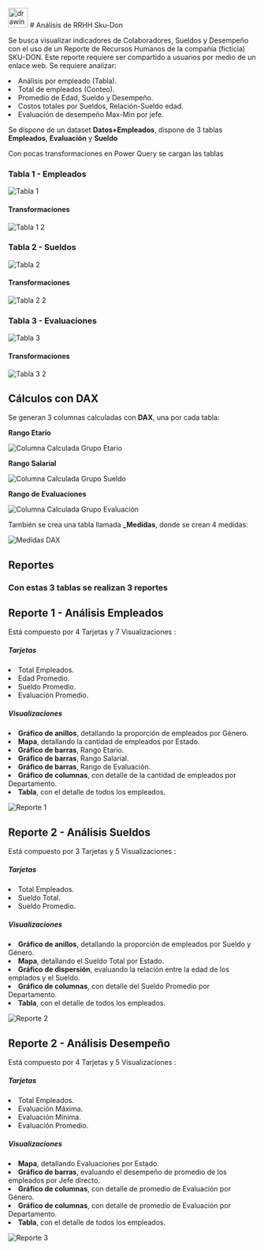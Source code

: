 <img src="https://user-images.githubusercontent.com/78714438/183740603-f42cbe82-32c6-4aab-89e2-91e1d92b90f3.png" alt="drawing" width="40"/> # Análisis de RRHH Sku-Don


Se busca visualizar indicadores de Colaboradores, Sueldos y Desempeño con el uso de un Reporte de Recursos Humanos de la compañía (ficticia) SKU-DON. Este reporte requiere ser compartido a usuarios por medio de un enlace web.
Se requiere analizar:

<li>Análisis por empleado (Tabla).</li>
<li>Total de empleados (Conteo).</li>
<li>Promedio de Edad, Sueldo y Desempeño.</li>
<li>Costos totales por Sueldos, Relación-Sueldo edad.</li>
<li>Evaluación de desempeño Max-Min por jefe.</li>

Se dispone de un dataset **Datos+Empleados**, dispone de 3 tablas **Empleados**, **Evaluación** y **Sueldo** 

Con pocas transformaciones en Power Query se cargan las tablas 

### Tabla 1 - Empleados

![Tabla 1](https://user-images.githubusercontent.com/78714438/183729128-74e02653-9db6-4fae-874a-34f4ab4572d8.png)


#### Transformaciones


![Tabla 1 2](https://user-images.githubusercontent.com/78714438/183729657-045bb2ee-84c4-4526-9282-4fef4ec23c9a.png)


### Tabla 2 - Sueldos


![Tabla 2](https://user-images.githubusercontent.com/78714438/183729865-516ea47e-7270-49f8-a2bd-6924d5dde27c.png)


#### Transformaciones


![Tabla 2 2](https://user-images.githubusercontent.com/78714438/183729969-964e9284-b0e1-45b1-80d1-c199128a4ab7.png)


### Tabla 3 - Evaluaciones


![Tabla 3](https://user-images.githubusercontent.com/78714438/183730136-e11308fe-5491-4ac1-8e0f-d9a4bae12525.png)


#### Transformaciones


![Tabla 3 2](https://user-images.githubusercontent.com/78714438/183730270-9c2d63ca-f755-4693-9f9b-0a6997458bff.png)


## Cálculos con DAX 

Se generan 3 columnas calculadas con **DAX**, una por cada tabla:

**Rango Etario**

![Columna Calculada Grupo Etario](https://user-images.githubusercontent.com/78714438/183733725-376d8bd9-5167-4a96-ba64-f22b62a82ebc.svg)

**Rango Salarial**

![Columna Calculada Grupo Sueldo](https://user-images.githubusercontent.com/78714438/183733796-045f2a19-579f-4ed7-98fe-f9f09fe447ec.svg)

**Rango de Evaluaciones**

![Columna Calculada Grupo Evaluación](https://user-images.githubusercontent.com/78714438/183733832-918ffe9d-bd26-4dc6-8196-4f514db2020c.svg)


También se crea una tabla llamada **_Medidas**, donde se crean 4 medidas:

![Medidas DAX](https://user-images.githubusercontent.com/78714438/183734434-88561164-1c33-4742-aa5e-d8fac504ad0d.svg)


## Reportes

### Con estas 3 tablas se realizan 3 reportes

## Reporte 1 - Análisis Empleados

Está compuesto por 4 Tarjetas y 7 Visualizaciones :

##### Tarjetas

<li>Total Empleados.</li>
<li>Edad Promedio.</li>
<li>Sueldo Promedio.</li>
<li>Evaluación Promedio.</li>

##### Visualizaciones

<li><strong>Gráfico de anillos</strong>, detallando la proporción de empleados por Género.</li>
<li><strong>Mapa</strong>, detallando la cantidad de empleados por Estado.</li>
<li><strong>Gráfico de barras</strong>, Rango Etario.</li>
<li><strong>Gráfico de barras</strong>, Rango Salarial.</li>
<li><strong>Gráfico de barras</strong>, Rango de Evaluación.</li>
<li><strong>Gráfico de columnas</strong>, con detalle de la cantidad de empleados por Departamento.</li>
<li><strong>Tabla</strong>, con el detalle de todos los empleados.</li>


![Reporte 1](https://user-images.githubusercontent.com/78714438/183735654-85d9cde3-4aeb-4261-96f6-2899507d788c.png)


## Reporte 2 - Análisis Sueldos

Está compuesto por 3 Tarjetas y 5 Visualizaciones :

##### Tarjetas

<li>Total Empleados.</li>
<li>Sueldo Total.</li>
<li>Sueldo Promedio.</li>


##### Visualizaciones

<li><strong>Gráfico de anillos</strong>, detallando la proporción de empleados por Sueldo y Género.</li>
<li><strong>Mapa</strong>, detallando el Sueldo Total por Estado.</li>
<li><strong>Gráfico de dispersión</strong>, evaluando la relación entre la edad de los emplados y el Sueldo.</li>
<li><strong>Gráfico de columnas</strong>, con detalle del Sueldo Promedio por Departamento.</li>
<li><strong>Tabla</strong>, con el detalle de todos los empleados.</li>


![Reporte 2](https://user-images.githubusercontent.com/78714438/183737828-d75a5889-d0c5-4725-8ba0-9d975268c69d.png)


## Reporte 2 - Análisis Desempeño

Está compuesto por 4 Tarjetas y 5 Visualizaciones :

##### Tarjetas

<li>Total Empleados.</li>
<li>Evaluación Máxima.</li>
<li>Evaluación Mínima.</li>
<li>Evaluación Promedio.</li>

##### Visualizaciones

<li><strong>Mapa</strong>, detallando Evaluaciones por Estado.</li>
<li><strong>Gráfico de barras</strong>, evaluando el desempeño de promedio de los empleados por Jefe directo.</li>
<li><strong>Gráfico de columnas</strong>, con detalle de promedio de Evaluación por Género.</li>
<li><strong>Gráfico de columnas</strong>, con detalle de promedio de Evaluación por Departamento.</li>
<li><strong>Tabla</strong>, con el detalle de todos los empleados.</li>

![Reporte 3](https://user-images.githubusercontent.com/78714438/183738757-ee34bc38-8733-4c25-8367-0a0d5a90872d.png)


